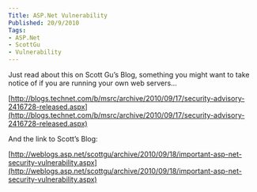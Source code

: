 ```yaml
---
Title: ASP.Net Vulnerability
Published: 20/9/2010
Tags:
- ASP.Net
- ScottGu
- Vulnerability
---
```


Just read about this on Scott Gu’s Blog, something you might want to take notice of if you are running your own web servers...

[http://blogs.technet.com/b/msrc/archive/2010/09/17/security-advisory-2416728-released.aspx](http://blogs.technet.com/b/msrc/archive/2010/09/17/security-advisory-2416728-released.aspx)

And the link to Scott’s Blog:

[http://weblogs.asp.net/scottgu/archive/2010/09/18/important-asp-net-security-vulnerability.aspx](http://weblogs.asp.net/scottgu/archive/2010/09/18/important-asp-net-security-vulnerability.aspx)

